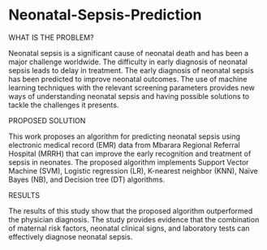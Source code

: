 # Neonatal-Sepsis-Prediction

WHAT IS THE PROBLEM?

Neonatal sepsis is a significant cause of neonatal death and has been a major challenge worldwide. The difficulty in early diagnosis of neonatal sepsis leads to delay in treatment. The early diagnosis of neonatal sepsis has been predicted to improve neonatal outcomes. The use of machine learning techniques with the relevant screening parameters provides new ways of understanding neonatal sepsis and having possible solutions to tackle the challenges it presents.

PROPOSED SOLUTION

This work proposes an algorithm for predicting neonatal sepsis using electronic medical record (EMR) data from Mbarara Regional Referral Hospital (MRRH) that can improve the early recognition and treatment of sepsis in neonates. The proposed algorithm implements Support Vector Machine (SVM), Logistic regression (LR), K-nearest neighbor (KNN), Naïve Bayes (NB), and Decision tree (DT) algorithms.

RESULTS

The results of this study show that the proposed algorithm outperformed the physician diagnosis. The study provides evidence that the combination of maternal risk factors, neonatal clinical signs, and laboratory tests can effectively diagnose neonatal sepsis.
